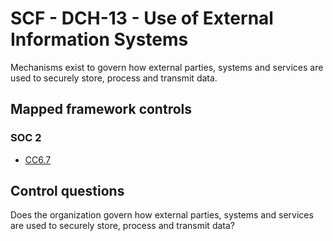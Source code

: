 # SCF - DCH-13 - Use of External Information Systems
Mechanisms exist to govern how external parties, systems and services are used to securely store, process and transmit data. 
## Mapped framework controls
### SOC 2
- [CC6.7](../soc2/cc67.md)
  
## Control questions
Does the organization govern how external parties, systems and services are used to securely store, process and transmit data? 
  